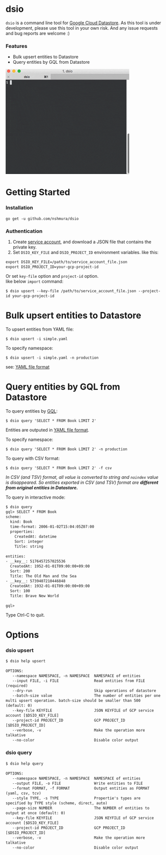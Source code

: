 # dsio

`dsio` is a command line tool for [Google Cloud Datastore](https://cloud.google.com/datastore/). 
As this tool is under development, please use this tool in your own risk. 
And any issue requests and bug reports are welcome :) 

### Features
- Bulk upsert entities to Datastore
- Query entities by GQL from Datastore


<img src="./docs/cli.gif" width="400">

# Getting Started
### Installation
```
go get -u github.com/nshmura/dsio
```


### Authentication
1. Create [service account](https://cloud.google.com/iam/docs/managing-service-account-keys), and download a JSON file that contains the private key. 
2. Set `DSIO_KEY_FILE` and `DSIO_PROJECT_ID` environment variables. like this:
```
export DSIO_KEY_FILE=/path/to/service_account_file.json
export DSIO_PROJECT_ID=your-gcp-project-id
```

Or set `key-file` option and `project-id` option. <br>
like below `import` command:
```
$ dsio upsert --key-file /path/to/service_account_file.json --project-id your-gcp-project-id
```


# Bulk upsert entities to Datastore
To upsert entities from YAML file: <br>
```
$ dsio upsert -i simple.yaml
```

To specify namespace:
```
$ dsio upsert -i simple.yaml -n production
```

see: [YAML file format](https://github.com/nshmura/dsio/wiki/YAML-File-Samples)


# Query entities by GQL from Datastore

To query entities by [GQL](https://cloud.google.com/datastore/docs/reference/gql_reference):
```
$ dsio query 'SELECT * FROM Book LIMIT 2'
```
Entities are outputed in [YAML file format](https://github.com/nshmura/dsio/wiki/YAML-File-Samples).


To specify namespace:
```
$ dsio query 'SELECT * FROM Book LIMIT 2' -n production 
```

To query with CSV format:
```
$ dsio query 'SELECT * FROM Book LIMIT 2' -f csv
```

*In CSV (and TSV) format, all value is converted to string and `noindex` value is disappeared.
So entities exported in CSV (and TSV) format are **different from original entities in Datastore.***


To query in interactive mode:
```
$ dsio query
gql> SELECT * FROM Book
scheme:
  kind: Book
  time-format: 2006-01-02T15:04:05Z07:00
  properties:
    CreatedAt: datetime
    Sort: integer
    Title: string

entities:
- __key__: 5176457257025536
  CreatedAt: 1952-01-01T09:00:00+09:00
  Sort: 200
  Title: The Old Man and the Sea
- __key__: 5739407210446848
  CreatedAt: 1932-01-01T09:00:00+09:00
  Sort: 100
  Title: Brave New World
  
gql> 
```
Type Ctrl-C to quit.

# Options

### dsio upsert
```
$ dsio help upsert

OPTIONS:
   --namespace NAMESPACE, -n NAMESPACE  NAMESPACE of entities
   --input FILE, -i FILE                Read entities from FILE (required)
   --dry-run                            Skip operations of datastore
   --batch-size value                   The number of entities per one multi upsert operation. batch-size should be smaller than 500 (default: 0)
   --key-file KEYFILE                   JSON KEYFILE of GCP service account [$DSIO_KEY_FILE]
   --project-id PROJECT_ID              GCP PROJECT_ID [$DSIO_PROJECT_ID]
   --verbose, -v                        Make the operation more talkative
   --no-color                           Disable color output

```


### dsio query
```
$ dsio help query

OPTIONS:
   --namespace NAMESPACE, -n NAMESPACE  NAMESPACE of entities
   --output FILE, -o FILE               Write entities to FILE
   --format FORMAT, -f FORMAT           Output entities as FORMAT (yaml, csv, tcv)
   --style TYPE, -s TYPE                Propertie's types are specified by TYPE style (scheme, direct, auto)
   --page-size NUMBER                   The NUMBER of entities to output at once (default: 0)
   --key-file KEYFILE                   JSON KEYFILE of GCP service account [$DSIO_KEY_FILE]
   --project-id PROJECT_ID              GCP PROJECT_ID [$DSIO_PROJECT_ID]
   --verbose, -v                        Make the operation more talkative
   --no-color                           Disable color output
```

